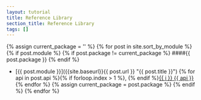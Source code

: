 ```yaml
---
layout: tutorial
title: Reference Library
section_title: Reference Library
tags: []
---
```


<section>

{% assign current_package = '' %}
{% for post in site.sort_by_module %}
{% if post.module %}
{% if post.package != current_package %}
####{{ post.package }}
{% endif %}
* [{{ post.module }}]({{site.baseurl}}{{ post.url }} "{{ post.title }}") <span class="sub">{% for api in post.api %}{% if forloop.index > 1 %}, {% endif %}<a href="{{site.baseurl}}{{ post.url }}#{{ api }}">{{ i }} {{ api }}</a>{% endfor %}</span>
{% assign current_package = post.package %}
{% endif %}
{% endfor %}
</section>